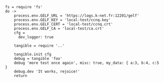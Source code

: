    fs = require 'fs'
    do ->
        process.env.GELF_URL = 'https://logs.k-net.fr:12201/gelf'
        process.env.GELF_KEY = 'local-test/ccnq.key'
        process.env.GELF_CERT = 'local-test/ccnq.crt'
        process.env.GELF_CA = 'local-test/ca.crt'
        cfg =
          dev_logger: true

        tangible = require '..'

        tangible.init cfg
        debug = tangible 'foo'
        debug 'more test once again', misc: true, my_data: { a:3, b:4, c:5 }
        debug.dev 'It works, rejoice!'
        return
